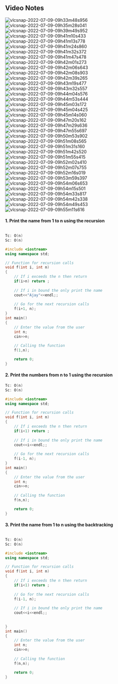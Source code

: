 ## Video Notes

![vlcsnap-2022-07-09-09h33m48s956](https://user-images.githubusercontent.com/37560890/178091508-3d5ed1c8-f230-442e-8f1d-d62c5f76725b.png)
![vlcsnap-2022-07-09-09h35m28s041](https://user-images.githubusercontent.com/37560890/178091509-4e76e3ad-0a30-421d-b949-77ba3efd34f2.png)
![vlcsnap-2022-07-09-09h39m49s952](https://user-images.githubusercontent.com/37560890/178091510-f0cba55e-9db7-4220-ac5d-4efa66ee4ad3.png)
![vlcsnap-2022-07-09-09h41m10s433](https://user-images.githubusercontent.com/37560890/178091511-7c0acce0-a7b3-4b8e-a018-00e3e2559f06.png)
![vlcsnap-2022-07-09-09h41m13s778](https://user-images.githubusercontent.com/37560890/178091512-2c84be73-0f58-4729-8ac8-6dde9cf60e23.png)
![vlcsnap-2022-07-09-09h41m24s860](https://user-images.githubusercontent.com/37560890/178091514-d12123d3-cd9b-4531-aa3a-747834eb8f63.png)
![vlcsnap-2022-07-09-09h41m32s372](https://user-images.githubusercontent.com/37560890/178091516-6aa2a559-549d-4118-9c8f-ff0074c06210.png)
![vlcsnap-2022-07-09-09h41m47s478](https://user-images.githubusercontent.com/37560890/178091517-175acee5-f597-428e-919e-49e74c6ce767.png)
![vlcsnap-2022-07-09-09h42m01s273](https://user-images.githubusercontent.com/37560890/178091518-76ff4aa9-9016-4de1-9fa9-b5cbfe663ef1.png)
![vlcsnap-2022-07-09-09h42m06s643](https://user-images.githubusercontent.com/37560890/178091519-fda0252b-9152-4e7e-b0bc-b9943717821b.png)
![vlcsnap-2022-07-09-09h42m08s903](https://user-images.githubusercontent.com/37560890/178091520-de342588-01ea-48d0-b580-0142fec1a108.png)
![vlcsnap-2022-07-09-09h42m39s265](https://user-images.githubusercontent.com/37560890/178091521-b398e477-0394-4d6c-ab33-49b117dc8640.png)
![vlcsnap-2022-07-09-09h43m19s477](https://user-images.githubusercontent.com/37560890/178091522-df0d93ff-a785-44dc-a16d-3d483992b1ea.png)
![vlcsnap-2022-07-09-09h43m32s557](https://user-images.githubusercontent.com/37560890/178091523-87ea8e50-46bc-464e-af0b-9426c6155f1e.png)
![vlcsnap-2022-07-09-09h44m04s576](https://user-images.githubusercontent.com/37560890/178091524-fc25d5f8-926e-4be4-be53-85752fb0aeb8.png)
![vlcsnap-2022-07-09-09h44m53s444](https://user-images.githubusercontent.com/37560890/178091526-b944f004-417a-416c-b57b-7c3f82c39ae0.png)
![vlcsnap-2022-07-09-09h45m03s172](https://user-images.githubusercontent.com/37560890/178091528-ae9465e4-ba5c-4e89-ae36-fb5df0565e07.png)
![vlcsnap-2022-07-09-09h45m04s425](https://user-images.githubusercontent.com/37560890/178091531-9443ece1-4366-42e2-901a-4f826fd6c5e3.png)
![vlcsnap-2022-07-09-09h45m14s060](https://user-images.githubusercontent.com/37560890/178091533-f7a76c42-2267-419b-93dc-4d99f96f2031.png)
![vlcsnap-2022-07-09-09h47m20s162](https://user-images.githubusercontent.com/37560890/178091535-ad3c596c-2dd7-4c58-8bf9-112f85cb5dc0.png)
![vlcsnap-2022-07-09-09h47m29s636](https://user-images.githubusercontent.com/37560890/178091536-04924ad7-01dc-4431-96bc-98ae1084fdf0.png)
![vlcsnap-2022-07-09-09h47m55s697](https://user-images.githubusercontent.com/37560890/178091537-955592bd-f3ee-444d-ba68-9f61f3334ad7.png)
![vlcsnap-2022-07-09-09h50m53s902](https://user-images.githubusercontent.com/37560890/178091538-8bc164ed-bcdc-440e-87ec-4957084a2235.png)
![vlcsnap-2022-07-09-09h51m08s565](https://user-images.githubusercontent.com/37560890/178091540-6bde5aa9-5e88-4aed-b5bf-749d3eb81500.png)
![vlcsnap-2022-07-09-09h51m31s160](https://user-images.githubusercontent.com/37560890/178091542-a9391d19-4e22-4908-a22e-7759bfdf0c5d.png)
![vlcsnap-2022-07-09-09h51m42s520](https://user-images.githubusercontent.com/37560890/178091543-3e67edc1-368a-4e1a-b8a6-9dc78d12e771.png)
![vlcsnap-2022-07-09-09h51m55s415](https://user-images.githubusercontent.com/37560890/178091544-01f45193-086a-4cd7-97b8-20cd3d8eb91b.png)
![vlcsnap-2022-07-09-09h52m02s410](https://user-images.githubusercontent.com/37560890/178091545-72b7d3ad-3db2-45cf-9ad6-abec3ff08c30.png)
![vlcsnap-2022-07-09-09h52m07s755](https://user-images.githubusercontent.com/37560890/178091546-1becf9dd-4dda-4fc6-9c93-07b16f639024.png)
![vlcsnap-2022-07-09-09h52m16s019](https://user-images.githubusercontent.com/37560890/178091548-73cab500-6aee-44be-aa3f-f2ffc6887307.png)
![vlcsnap-2022-07-09-09h53m59s397](https://user-images.githubusercontent.com/37560890/178091549-5c8a7965-0bd6-4fa1-99ad-00856c8f5024.png)
![vlcsnap-2022-07-09-09h54m06s653](https://user-images.githubusercontent.com/37560890/178091552-1deb2a58-1f65-4846-87f9-cb6ccb2f5e4e.png)
![vlcsnap-2022-07-09-09h54m15s501](https://user-images.githubusercontent.com/37560890/178091553-227b23ba-4705-4f35-a15f-f60760b20f51.png)
![vlcsnap-2022-07-09-09h54m33s817](https://user-images.githubusercontent.com/37560890/178091554-9ddd3440-396f-403d-b285-fe0ea59059d1.png)
![vlcsnap-2022-07-09-09h54m42s338](https://user-images.githubusercontent.com/37560890/178091555-3b14a8f7-6737-4781-8ffd-32e6966b9f88.png)
![vlcsnap-2022-07-09-09h54m49s453](https://user-images.githubusercontent.com/37560890/178091557-ccf70d69-6364-46c2-815f-e4cab1e6c160.png)
![vlcsnap-2022-07-09-09h55m11s616](https://user-images.githubusercontent.com/37560890/178091558-dc3be8bd-cb8a-43ec-87a7-58b838d69a69.png)

#### 1. Print the name from 1 to n using the recursion
```cpp

Tc: O(n)
Sc: O(n)

#include <iostream>
using namespace std;

// Function for recursion calls
void f(int i, int n)
{
    // If i exceeds the n then return
    if(i>n) return ;
    
    // If i in bound the only print the name
    cout<<"Ajay"<<endl;;
    
    // Go for the next recursion calls
    f(i+1, n);
}
int main()
{
    // Enter the value from the user
    int n;
    cin>>n;
    
    // Calling the function
    f(1,n);

    return 0;
}

```

#### 2. Print the numbers from n to 1 using the recursion

```cpp
Tc: O(n)
Sc: O(n)

#include <iostream>
using namespace std;

// Function for recursion calls
void f(int i, int n)
{
    // If i exceeds the n then return
    if(i<1) return ;
    
    // If i in bound the only print the name
    cout<<i<<endl;;
    
    // Go for the next recursion calls
    f(i-1, n);
}
int main()
{
    // Enter the value from the user
    int n;
    cin>>n;
    
    // Calling the function
    f(n,n);

    return 0;
}

```

#### 3. Print the name from 1 to n using the backtracking
```cpp

Tc: O(n)
Sc: O(n)

#include <iostream>
using namespace std;

// Function for recursion calls
void f(int i, int n)
{
    // If i exceeds the n then return
    if(i<1) return ;
    
    // Go for the next recursion calls
    f(i-1, n);
    
    // If i in bound the only print the name
    cout<<i<<endl;;
    
    
}
int main()
{
    // Enter the value from the user
    int n;
    cin>>n;
    
    // Calling the function
    f(n,n);

    return 0;
}



```
